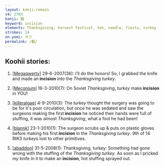 ```yaml
---
layout: kanji-remain
v4: 2703
kanji: 截
keyword: incision
elements: Thanksgiving, harvest festival, ten, needle, fiesta, turkey
strokes: 14
on-yomi: セツ
permalink: /截/
---
```


## Koohii stories: 

1) [<a href="http://kanji.koohii.com/profile/Megaqwerty">Megaqwerty</a>] 29-6-2007(36): I’ll do the honors! So, I grabbed the knife and made an<strong> incision</strong> into the <em>Thanksgiving turkey</em>.

2) [<a href="http://kanji.koohii.com/profile/Meconium">Meconium</a>] 16-3-2010(7): On Soviet <em>Thanksgiving</em>, <em>turkey</em> make<strong> incision</strong> in YOU!

3) [<a href="http://kanji.koohii.com/profile/killeralgae">killeralgae</a>] 4-9-2010(3): The <em>turkey</em> thought the surgery was going to be for it&#039;s poor circulation, but once he was sedated and saw the surgeons making the first<strong> incision</strong> he noticed their hands were full of stuffing, it was almost <em>Thanksgiving</em>, what a fool he had been!

4) [<a href="http://kanji.koohii.com/profile/blannk">blannk</a>] 23-1-2010(1): The surgeon scrubs up &amp; puts on plastic gloves before making his first<strong> incision</strong> in the <em>Thanksgiving turkey</em>. 9th of 14 RtK3 <em>turkey</em>s lost to other primitives.

5) [<a href="http://kanji.koohii.com/profile/abaddon">abaddon</a>] 31-5-2008(1): Thanksgiving, turkey: Something had gone wrong with the stuffing of the <em>Thanksgiving turkey</em>. As soon as I pricked my knife in it to make an<strong> incision</strong>, hot stuffing sprayed out.

